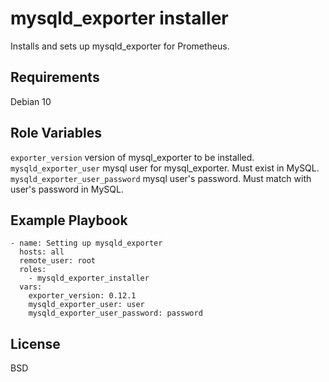 mysqld_exporter installer
=========

Installs and sets up mysqld_exporter for Prometheus.

Requirements
------------

Debian 10

Role Variables
--------------

`exporter_version` version of mysql_exporter to be installed.
`mysqld_exporter_user` mysql user for mysql_exporter. Must exist in MySQL.
`mysqld_exporter_user_password` mysql user's password. Must match with user's password in MySQL.

Example Playbook
----------------

```
- name: Setting up mysqld_exporter
  hosts: all
  remote_user: root
  roles:
    - mysqld_exporter_installer
  vars:
    exporter_version: 0.12.1
    mysqld_exporter_user: user
    mysqld_exporter_user_password: password

```

License
-------

BSD


